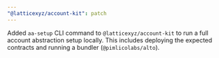 ```yaml
---
"@latticexyz/account-kit": patch
---
```


Added `aa-setup` CLI command to `@latticexyz/account-kit` to run a full account abstraction setup locally.
This includes deploying the expected contracts and running a bundler (`@pimlicolabs/alto`).
